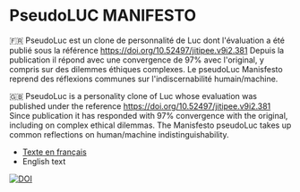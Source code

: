 # PseudoLUC MANIFESTO

🇫🇷 PseudoLuc est un clone de personnalité de Luc dont l'évaluation a été publié sous la référence https://doi.org/10.52497/jitipee.v9i2.381 Depuis la publication il répond avec une convergence de 97% avec l'original, y compris sur des dilemmes éthiques complexes. Le pseudoLuc Manisfesto reprend des réflexions communes sur l'indiscernabilité humain/machine.

🇬🇧 PseudoLuc is a personality clone of Luc whose evaluation was published under the reference https://doi.org/10.52497/jitipee.v9i2.381 Since publication it has responded with 97% convergence with the original, including on complex ethical dilemmas. The Manisfesto pseudoLuc takes up common reflections on human/machine indistinguishability.

* [Texte en français](Manifeste%20de%20PseudoLuc.md)
* English text



[![DOI](https://zenodo.org/badge/930191536.svg)](https://doi.org/10.5281/zenodo.14843267)
